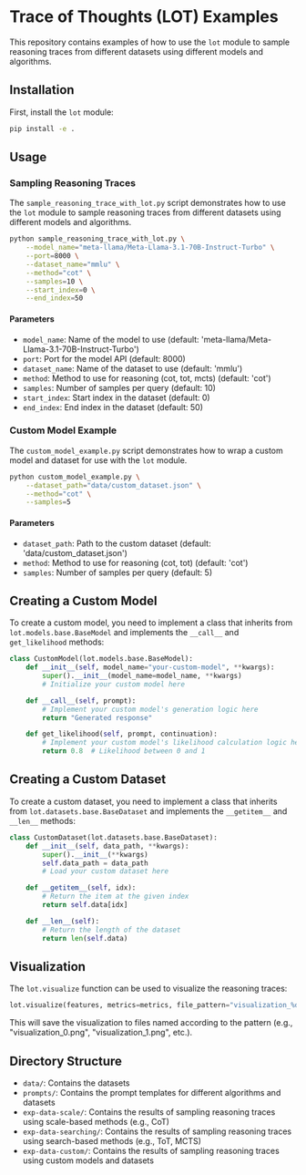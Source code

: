 # Trace of Thoughts (LOT) Examples

This repository contains examples of how to use the `lot` module to sample reasoning traces from different datasets using different models and algorithms.

## Installation

First, install the `lot` module:

```bash
pip install -e .
```

## Usage

### Sampling Reasoning Traces

The `sample_reasoning_trace_with_lot.py` script demonstrates how to use the `lot` module to sample reasoning traces from different datasets using different models and algorithms.

```bash
python sample_reasoning_trace_with_lot.py \
    --model_name="meta-llama/Meta-Llama-3.1-70B-Instruct-Turbo" \
    --port=8000 \
    --dataset_name="mmlu" \
    --method="cot" \
    --samples=10 \
    --start_index=0 \
    --end_index=50
```

#### Parameters

- `model_name`: Name of the model to use (default: 'meta-llama/Meta-Llama-3.1-70B-Instruct-Turbo')
- `port`: Port for the model API (default: 8000)
- `dataset_name`: Name of the dataset to use (default: 'mmlu')
- `method`: Method to use for reasoning (cot, tot, mcts) (default: 'cot')
- `samples`: Number of samples per query (default: 10)
- `start_index`: Start index in the dataset (default: 0)
- `end_index`: End index in the dataset (default: 50)

### Custom Model Example

The `custom_model_example.py` script demonstrates how to wrap a custom model and dataset for use with the `lot` module.

```bash
python custom_model_example.py \
    --dataset_path="data/custom_dataset.json" \
    --method="cot" \
    --samples=5
```

#### Parameters

- `dataset_path`: Path to the custom dataset (default: 'data/custom_dataset.json')
- `method`: Method to use for reasoning (cot, tot) (default: 'cot')
- `samples`: Number of samples per query (default: 5)

## Creating a Custom Model

To create a custom model, you need to implement a class that inherits from `lot.models.base.BaseModel` and implements the `__call__` and `get_likelihood` methods:

```python
class CustomModel(lot.models.base.BaseModel):
    def __init__(self, model_name="your-custom-model", **kwargs):
        super().__init__(model_name=model_name, **kwargs)
        # Initialize your custom model here

    def __call__(self, prompt):
        # Implement your custom model's generation logic here
        return "Generated response"

    def get_likelihood(self, prompt, continuation):
        # Implement your custom model's likelihood calculation logic here
        return 0.8  # Likelihood between 0 and 1
```

## Creating a Custom Dataset

To create a custom dataset, you need to implement a class that inherits from `lot.datasets.base.BaseDataset` and implements the `__getitem__` and `__len__` methods:

```python
class CustomDataset(lot.datasets.base.BaseDataset):
    def __init__(self, data_path, **kwargs):
        super().__init__(**kwargs)
        self.data_path = data_path
        # Load your custom dataset here

    def __getitem__(self, idx):
        # Return the item at the given index
        return self.data[idx]

    def __len__(self):
        # Return the length of the dataset
        return len(self.data)
```

## Visualization

The `lot.visualize` function can be used to visualize the reasoning traces:

```python
lot.visualize(features, metrics=metrics, file_pattern="visualization_%d.png")
```

This will save the visualization to files named according to the pattern (e.g., "visualization_0.png", "visualization_1.png", etc.).

## Directory Structure

- `data/`: Contains the datasets
- `prompts/`: Contains the prompt templates for different algorithms and datasets
- `exp-data-scale/`: Contains the results of sampling reasoning traces using scale-based methods (e.g., CoT)
- `exp-data-searching/`: Contains the results of sampling reasoning traces using search-based methods (e.g., ToT, MCTS)
- `exp-data-custom/`: Contains the results of sampling reasoning traces using custom models and datasets
